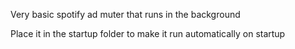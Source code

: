Very basic spotify ad muter that runs in the background

Place it in the startup folder to make it run automatically on startup

